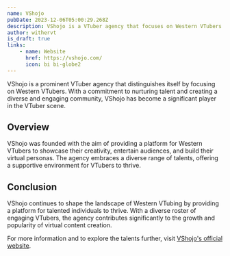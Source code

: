 ```yaml
---
name: VShojo
pubDate: 2023-12-06T05:00:29.268Z
description: VShojo is a VTuber agency that focuses on Western VTubers.
author: withervt
is_draft: true
links: 
    - name: Website
      href: https://vshojo.com/ 
      icon: bi bi-globe2
---
```


VShojo is a prominent VTuber agency that distinguishes itself by focusing on Western VTubers. With a commitment to nurturing talent and creating a diverse and engaging community, VShojo has become a significant player in the VTuber scene.

## Overview

VShojo was founded with the aim of providing a platform for Western VTubers to showcase their creativity, entertain audiences, and build their virtual personas. The agency embraces a diverse range of talents, offering a supportive environment for VTubers to thrive.


## Conclusion

VShojo continues to shape the landscape of Western VTubing by providing a platform for talented individuals to thrive. With a diverse roster of engaging VTubers, the agency contributes significantly to the growth and popularity of virtual content creation.

For more information and to explore the talents further, visit [VShojo's official website](https://vshojo.com/).
